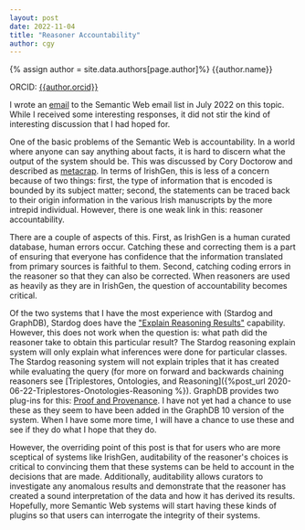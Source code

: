 ```yaml
---
layout: post
date: 2022-11-04
title: "Reasoner Accountability"
author: cgy
---
```


{% assign author = site.data.authors[page.author]%}
{{author.name}}

ORCID: <a href="https://orcid.org/{{ author.orcid }}" title="{{author.name}}">{{author.orcid}}</a>

I wrote an
[email](https://lists.w3.org/Archives/Public/semantic-web/2022Jul/0017.html)
to the Semantic Web email list in July 2022 on this topic.  While I
received some interesting responses, it did not stir the kind of
interesting discussion that I had hoped for.

One of the basic problems of the Semantic Web is accountability.  In a
world where anyone can say anything about facts, it is hard to discern
what the output of the system should be.  This was discussed by Cory
Doctorow and described as
[metacrap](https://chnm.gmu.edu/digitalhistory/links/pdf/preserving/8_17.pdf).  In
terms of IrishGen, this is less of a concern because of two things:
first, the type of information that is encoded is bounded by its
subject matter; second, the statements can be traced back to their
origin information in the various Irish manuscripts by the more
intrepid individual.  However, there is one weak link in this:
reasoner accountability.

There are a couple of aspects of this.  First, as IrishGen is a human
curated database, human errors occur.  Catching these and correcting
them is a part of ensuring that everyone has confidence that the
information translated from primary sources is faithful to them.
Second, catching coding errors in the reasoner so that they can also
be corrected.  When reasoners are used as heavily as they are in
IrishGen, the question of accountability becomes critical.

Of the two systems that I have the most experience with (Stardog and
GraphDB), Stardog does have the ["Explain Reasoning
Results"](https://docs.stardog.com/inference-engine/#explaining-reasoning-results)
capability.  However, this does not work when the question is: what
path did the reasoner take to obtain this particular result?  The
Stardog reasoning explain system will only explain what inferences
were done for particular classes.  The Stardog reasoning system will
not explain triples that it has created while evaluating the query
(for more on forward and backwards chaining reasoners see
[Triplestores, Ontologies, and Reasoning]({%post_url
2020-06-22-Triplestores-Onotologies-Reasoning %}).  GraphDB provides
two plug-ins for this: [Proof and
Provenance](https://graphdb.ontotext.com/documentation/10.1/inference.html).
I have not yet had a chance to use these as they seem to have been
added in the GraphDB 10 version of the system.  When I have some more
time, I will have a chance to use these and see if they do what I hope
that they do.

However, the overriding point of this post is that for users who are
more sceptical of systems like IrishGen, auditability of the
reasoner's choices is critical to convincing them that these systems
can be held to account in the decisions that are made.  Additionally,
auditability allows curators to investigate any anomalous results and
demonstrate that the reasoner has created a sound interpretation of
the data and how it has derived its results.  Hopefully, more Semantic
Web systems will start having these kinds of plugins so that users can
interrogate the integrity of their systems.

